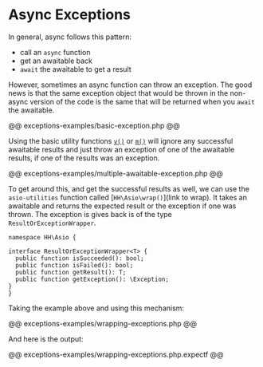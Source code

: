 # Async Exceptions

In general, async follows this pattern:

* call an `async` function
* get an awaitable back
* `await` the awaitable to get a result

However, sometimes an async function can throw an exception. The good news is that the same exception object that would be thrown in the non-async version of the code is the same that will be returned when you `await` the awaitable.

@@ exceptions-examples/basic-exception.php @@

Using the basic utility functions [`v()`](utility-functions.md) or [`m()`](utility-functions.md) will ignore any successful awaitable results and just throw an exception of one of the awaitable results, if one of the results was an exception.

@@ exceptions-examples/multiple-awaitable-exception.php @@

To get around this, and get the successful results as well, we can use the `asio-utilities` function called [`HH\Asio\wrap()`](link to wrap). It takes an awaitable and returns the expected result or the exception if one was thrown. The exception is gives back is of the type `ResultOrExceptionWrapper`.

```
namespace HH\Asio {

interface ResultOrExceptionWrapper<T> {
  public function isSucceeded(): bool;
  public function isFailed(): bool;
  public function getResult(): T;
  public function getException(): \Exception;
}
}
```

Taking the example above and using this mechanism:

@@ exceptions-examples/wrapping-exceptions.php @@

And here is the output:

@@ exceptions-examples/wrapping-exceptions.php.expectf @@
